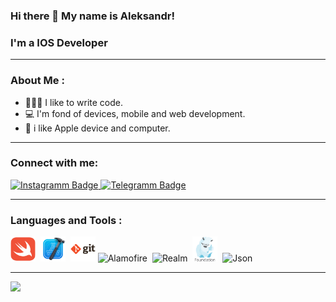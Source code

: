 ### Hi there 👋 My name is Aleksandr! 
### I'm a IOS Developer
  ---
  
### About Me :

  - 👩🏻‍💻 I like to write code.
  - 💻 I'm fond of devices, mobile and web development.
  -  i like Apple device and computer.
  
  ---
  
  ### Connect with me:
<div id="badges">
  <a href="https://www.linkedin.com/in/thekeko/">
    <img width="145px" height="40" src="https://img.shields.io/badge/LinkedIn-blue?logo=linkedin&logoColor=white&style=for-the-badge" alt="Instagramm Badge"/>
  </a>
  <a href="https://t.me/The_Keko">
    <img width="145px" height="40" src="https://img.shields.io/badge/Telegram-2CA5E0?style=for-the-badge&logo=telegram&logoColor=white" alt="Telegramm Badge"/> 
  </a>
</div>
   </div>
   
  ---
  
### Languages and Tools :

<div>
  <img src="https://github.com/devicons/devicon/blob/master/icons/swift/swift-original.svg" title="Swift" alt="Swift" width="40" height="40"/>&nbsp;
  <img src="https://github.com/devicons/devicon/blob/master/icons/xcode/xcode-original.svg" title="XCode" alt="XCode" width="40" height="40"/>&nbsp;
  <img src="https://github.com/devicons/devicon/blob/master/icons/git/git-original-wordmark.svg" title="Git" **alt="Git" width="40" height="40"/>
  <img src="https://avatars.githubusercontent.com/u/7774181?s=200&v=4" title="Alamofire" alt="Alamofire" width="40" height="40"/>&nbsp;
  <img src="https://avatars.githubusercontent.com/u/7575099?s=200&v=4" title="Realm" alt="Realm" width="40" height="40"/>&nbsp;
  <img src="https://github.com/devicons/devicon/blob/master/icons/foundation/foundation-original-wordmark.svg" title="Foundation" alt="Foundation" width="40" height="40"/>&nbsp;
  <img src="https://cdn.icon-icons.com/icons2/2107/PNG/512/file_type_json_official_icon_130502.png" title="Json" alt="Json" width="40" height="40"/>&nbsp;
</div>

  ---
  
![](https://komarev.com/ghpvc/?username=your-github-TheKEKO)

